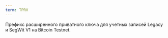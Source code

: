 ```yaml
---
term: TPRV
---
```


Префикс расширенного приватного ключа для учетных записей Legacy и SegWit V1 на Bitcoin Testnet.